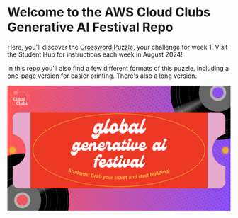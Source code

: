 # Welcome to the AWS Cloud Clubs Generative AI Festival Repo

Here, you'll discover the [Crossword Puzzle](gen-ai-crossword.pdf), your challenge for week 1. Visit the Student Hub for instructions each week in August 2024!

In this repo you'll also find a few different formats of this puzzle, including a one-page version for easier printing. There's also a long version.

![Grab your ticket!](ticket.png)

